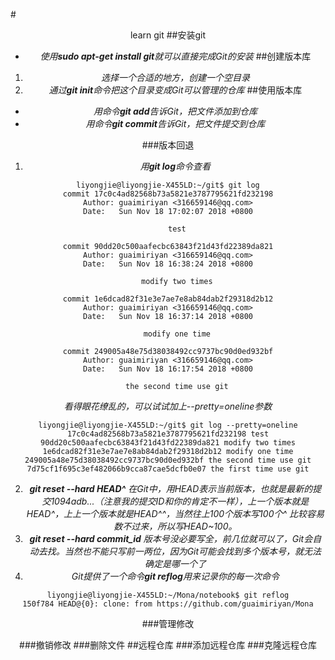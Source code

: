 #<center>learn git
##安装git
* *使用**sudo apt-get install git**就可以直接完成Git的安装*
##创建版本库
1. *选择一个合适的地方，创建一个空目录*
2. *通过**git init**命令把这个目录变成Git可以管理的仓库*
##使用版本库
* *用命令**git add**告诉Git，把文件添加到仓库*
* *用命令**git commit**告诉Git，把文件提交到仓库*

###版本回退
1. *用**git log**命令查看*
```
liyongjie@liyongjie-X455LD:~/git$ git log
commit 17c0c4ad82568b73a5821e3787795621fd232198
Author: guaimiriyan <316659146@qq.com>
Date:   Sun Nov 18 17:02:07 2018 +0800

    test

commit 90dd20c500aafecbc63843f21d43fd22389da821
Author: guaimiriyan <316659146@qq.com>
Date:   Sun Nov 18 16:38:24 2018 +0800

    modify two times

commit 1e6dcad82f31e3e7ae7e8ab84dab2f29318d2b12
Author: guaimiriyan <316659146@qq.com>
Date:   Sun Nov 18 16:37:14 2018 +0800

    modify one time

commit 249005a48e75d38038492cc9737bc90d0ed932bf
Author: guaimiriyan <316659146@qq.com>
Date:   Sun Nov 18 16:17:54 2018 +0800

    the second time use git

```
*看得眼花缭乱的，可以试试加上--pretty=oneline参数*
```
liyongjie@liyongjie-X455LD:~/git$ git log --pretty=oneline
17c0c4ad82568b73a5821e3787795621fd232198 test
90dd20c500aafecbc63843f21d43fd22389da821 modify two times
1e6dcad82f31e3e7ae7e8ab84dab2f29318d2b12 modify one time
249005a48e75d38038492cc9737bc90d0ed932bf the second time use git
7d75cf1f695c3ef482066b9cca87cae5dcfb0e07 the first time use git

```
2. ***git reset --hard HEAD^**
在Git中，用HEAD表示当前版本，也就是最新的提交1094adb...（注意我的提交ID和你的肯定不一样），上一个版本就是HEAD\^，上上一个版本就是HEAD\^\^，当然往上100个版本写100个\^ 比较容易数不过来，所以写HEAD~100。*
3. ***git reset --hard commit_id**
版本号没必要写全，前几位就可以了，Git会自动去找。当然也不能只写前一两位，因为Git可能会找到多个版本号，就无法确定是哪一个了*
4. *Git提供了一个命令**git reflog**用来记录你的每一次命令*
```
liyongjie@liyongjie-X455LD:~/Mona/notebook$ git reflog
150f784 HEAD@{0}: clone: from https://github.com/guaimiriyan/Mona
```
###管理修改
    
###撤销修改
###删除文件
##远程仓库
###添加远程仓库
###克隆远程仓库
